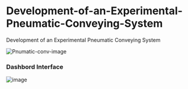 # Development-of-an-Experimental-Pneumatic-Conveying-System
Development of an Experimental  Pneumatic Conveying System

![Pnumatic-conv-image](https://github.com/virajpvs/Development-of-an-Experimental-Pneumatic-Conveying-System/assets/100434374/1567c749-f67a-47cc-836a-cb43afa28e23)

### Dashbord Interface
![image](https://github.com/virajpvs/Development-of-an-Experimental-Pneumatic-Conveying-System/assets/100434374/b2f80c47-c53e-42a7-9114-855f1222cc49)

